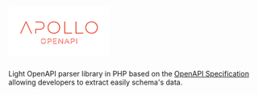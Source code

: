 # <img src="logo.png" alt="logo" title="apollo-openapi" width="200" >

Light OpenAPI parser library in PHP based on the [OpenAPI Specification](https://swagger.io/docs/specification/about/) allowing developers to extract easily schema's data.
